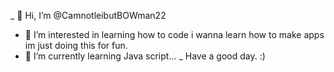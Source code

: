 _ 👋 Hi, I’m @CamnotleibutBOWman22 
- 👀 I’m interested in learning how to code i wanna learn how to make apps im just doing this for fun.
- 🌱 I’m currently learning Java script... 
_ Have a good day. :) 

<!---
CamnotleibutBOWman22/CamnotleibutBOWman22 is a ✨ special ✨ repository because its `README.md` (this file) appears on your GitHub profile.
You can click the Preview link to take a look at your changes.
--->
